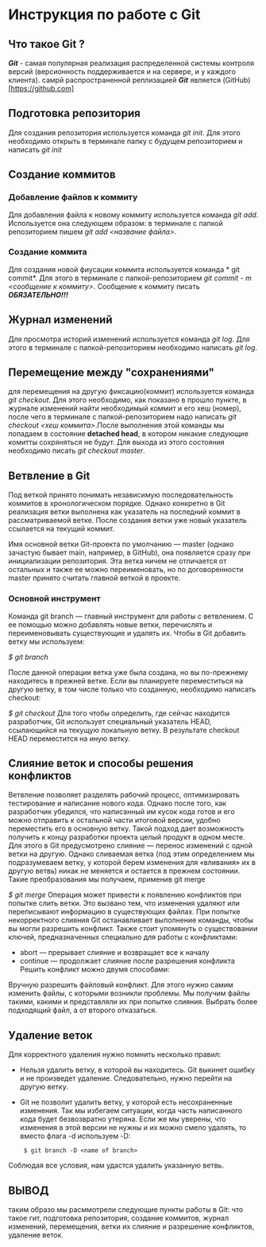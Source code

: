 # Инструкция по работе с Git

## Что такое Git ?
***Git*** - самая популярная реализация распределенной системы контроля версий (версионность поддерживается и на сервере, и  у каждого клиента). самрй распространенной реплизацией ***Git*** является (GitHub)[https://github.com]

## Подготовка репозитория
Для создания репозитория используется команда *git init*. Для этого необходимо открыть в терминале папку с будущем репозиторием и написать *git init*

## Создание коммитов


### Добавление файлов к коммиту
Для добавления файла к новому коммиту используется команда *git add*. Используется она следующем образом: в терминале с папкой репозиторием пишем *git add <название файла>*.

### Создание коммита
Для создания новой фиусации коммита используется команда * git commit*. Для этого в терминале с папкой-репозиторием *git commit - m <сообщение к коммиту>*. Сообщение к коммиту писать ***ОБЯЗАТЕЛЬНО!!!***
## Журнал изменений 
Для просмотра историй изменений используется команда *git log*. Для этого в терминале с папкой-репозиторием необходимо написать *git log*.
## Перемещение между "сохранениями"
для перемещения на другую фиксацию(коммит) используется команда *git checkout*. Для этого  необходимо, как показано в прошло пункте, в журнале изменений найти необходимый коммит и его хеш (номер), после чего в терминале с папкой-репозиторием надо написать *git checkout <хеш коммита>*.После выполнения этой команды мы попадаем в состояние **detached head**, в котором никакие следующие комитты сохряняться не будут.  Для выхода из этого состояния необходимо писать *git checkout master*.

## Ветвление в Git 

Под веткой принято понимать независимую последовательность коммитов в хронологическом порядке. Однако конкретно в Git реализация ветки выполнена как указатель на последний коммит в рассматриваемой ветке. После создания ветки уже новый указатель ссылается на текущий коммит.

Имя основной ветки Git-проекта по умолчанию — master (однако зачастую бывает main, например, в GitHub), она появляется сразу при инициализации репозитория. Эта ветка ничем не отличается от остальных и также ее можно переименовать, но по договоренности master принято считать главной веткой в проекте.

### Основной инструмент
Команда git branch — главный инструмент для работы с ветвлением. С ее помощью можно добавлять новые ветки, перечислять и переименовывать существующие и удалять их.
Чтобы в Git добавить ветку мы используем:

*$ git branch <name of new branch>*

После данной операции ветка уже была создана, но вы по-прежнему находитесь в прежней ветке. Если вы планируете переместиться на другую ветку, в том числе только что созданную, необходимо написать checkout:

*$ git checkout <name of branch>*
Для того чтобы определить, где сейчас находится разработчик, Git использует специальный указатель HEAD, ссылающийся на текущую локальную ветку. В результате checkout HEAD переместится на иную ветку.

## Слияние веток и cпособы решения конфликтов
Ветвление позволяет разделять рабочий процесс, оптимизировать тестирование и написание нового кода. Однако после того, как разработчик убедился, что написанный им кусок кода готов и его можно отправить к остальной части итоговой версии, удобно переместить его в основную ветку. Такой подход дает возможность получить к концу разработки проекта целый продукт в одном месте.
Для этого в Git предусмотрено слияние — перенос изменений с одной ветки на другую. Однако сливаемая ветка (под этим определением мы подразумеваем ветку, у которой берем изменения для «вливания» их в другую ветвь) никак не меняется и остается в прежнем состоянии. Такие преобразования мы получаем, применив git merge

*$ git merge <name of merged branch>*
Операция может привести к появлению конфликтов при попытке слить ветки. Это вызвано тем, что изменения удаляют или переписывают информацию в существующих файлах. При попытке некорректного слияния Git останавливает выполнение команды, чтобы вы могли разрешить конфликт.
Также стоит упомянуть о существовании ключей, предназначенных специально для работы с конфликтами:

 * abort — прерывает слияние и возвращает все к началу
 * continue — продолжает слияние после разрешения конфликта
Решить конфликт можно двумя способами:

Вручную разрешить файловый конфликт. Для этого нужно самим изменить файлы, с которыми возникли проблемы. Мы получим файлы такими, какими и представляли их при попытке слияния.
Выбрать более подходящий файл, а от второго отказаться.

## Удаление веток
Для корректного удаления нужно помнить несколько правил:

 * Нельзя удалить ветку, в которой вы находитесь. Git выкинет ошибку и не произведет удаление. Следовательно, нужно перейти на другую ветку.

 * Git не позволит удалить ветку, у которой есть несохраненные изменения. Так мы избегаем ситуации, когда часть написанного кода будет безвозвратно утеряна. Если же мы уверены, что изменения в этой версии не нужны и их можно смело удалять, то вместо флага -d используем -D:

        $ git branch -D <name of branch>

Соблюдая все условия, нам удастся удалить указанную ветвь.

## ВЫВОД
таким образо мы расммотрели следующие пункты работы в Git:
что такое гит, подготовка репозитория, создание коммитов, журнал изменений, перемещения, ветки их слияние и разрешение конфликтов, удаление веток.

